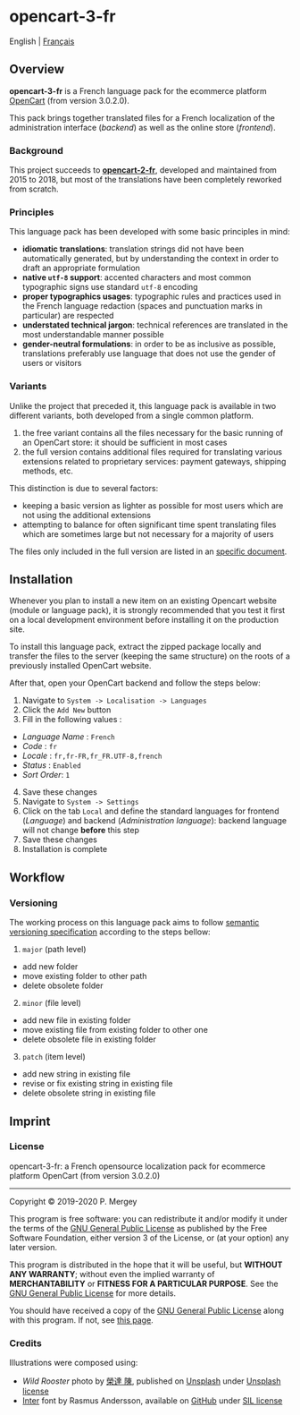 # opencart-3-fr

English | [Français](README-fr.md)

## Overview

**opencart-3-fr** is a French language pack for the ecommerce platform [OpenCart](http://www.opencart.com/) (from version 3.0.2.0).

This pack brings together translated files for a French localization of the administration interface (_backend_) as well as the online store (_frontend_).

### Background

This project succeeds to [**opencart-2-fr**](https://github.com/gizmecano/opencart-2-fr/), developed and maintained from 2015 to 2018, but most of the translations have been completely reworked from scratch.

### Principles

This language pack has been developed with some basic principles in mind:

- **idiomatic translations**: translation strings did not have been automatically generated, but by understanding the context in order to draft an appropriate formulation
- **native `utf-8` support**: accented characters and most common typographic signs use standard `utf-8` encoding
- **proper typographics usages**: typographic rules and practices used in the French language redaction (spaces and punctuation marks in particular) are respected
- **understated technical jargon**: technical references are translated in the most understandable manner possible
- **gender-neutral formulations**: in order to be as inclusive as possible, translations preferably use language that does not use the gender of users or visitors

### Variants

Unlike the project that preceded it, this language pack is available in two different variants, both developed from a single common platform.

  1. the free variant contains all the files necessary for the basic running of an OpenCart store: it should be sufficient in most cases
  2. the full version contains additional files required for translating various extensions related to proprietary services: payment gateways, shipping methods, etc.

This distinction is due to several factors:

  - keeping a basic version as lighter as possible for most users which are not using the additional extensions
  - attempting to balance for often significant time spent translating files which are sometimes large but not necessary for a majority of users

The files only included in the full version are listed in an [specific document](cleavage.csv).

## Installation

Whenever you plan to install a new item on an existing Opencart website (module or language pack), it is strongly recommended that you test it first on a local development environment before installing it on the production site.

To install this language pack, extract the zipped package locally and transfer the files to the server (keeping the same structure) on the roots of a previously installed OpenCart website.

After that, open your OpenCart backend and follow the steps below:

1. Navigate to `System -> Localisation -> Languages`
2. Click the `Add New` button
3. Fill in the following values :
  - _Language Name_ : `French`
  - _Code_ : `fr`
  - _Locale_ : `fr,fr-FR,fr_FR.UTF-8,french`
  - _Status_ : `Enabled`
  - _Sort Order_: `1`
4. Save these changes
5. Navigate to `System -> Settings`
6. Click on the tab `Local` and define the standard languages for frontend (_Language_) and backend (_Administration language_): backend language will not change **before** this step
7. Save these changes
8. Installation is complete

## Workflow

### Versioning

The working process on this language pack aims to follow [semantic versioning specification](https://semver.org/) according to the steps bellow:

1. `major` (path level)
  - add new folder
  - move existing folder to other path
  - delete obsolete folder
2. `minor` (file level)
  - add new file in existing folder
  - move existing file from existing folder to other one
  - delete obsolete file in existing folder
3. `patch` (item level)
  - add new string in existing file
  - revise or fix existing string in existing file
  - delete obsolete string in existing file

## Imprint

### License

opencart-3-fr: a French opensource localization pack for ecommerce platform OpenCart (from version 3.0.2.0)

--------------------------------------------------------------------------------

Copyright © 2019-2020 P. Mergey

This program is free software: you can redistribute it and/or modify it under the terms of the [GNU General Public License](LICENSE.md) as published by the Free Software Foundation, either version 3 of the License, or (at your option) any later version.

This program is distributed in the hope that it will be useful, but **WITHOUT ANY WARRANTY**; without even the implied warranty of **MERCHANTABILITY** or **FITNESS FOR A PARTICULAR PURPOSE**. See the [GNU General Public License](LICENSE.md) for more details.

You should have received a copy of the [GNU General Public License](LICENSE.md) along with this program. If not, see [this page](https://www.gnu.org/licenses/gpl-3.0.en.html).

### Credits

Illustrations were composed using:
  - _Wild Rooster_ photo by [榮達 陳](https://unsplash.com/@dareen0987), published on [Unsplash](https://unsplash.com/photos/iHzpnUYS3Zc) under [Unsplash license](https://unsplash.com/license)
  - [Inter](https://rsms.me/inter/) font by Rasmus Andersson, available on [GitHub](https://github.com/rsms/inter) under [SIL license](http://scripts.sil.org/OFL)
